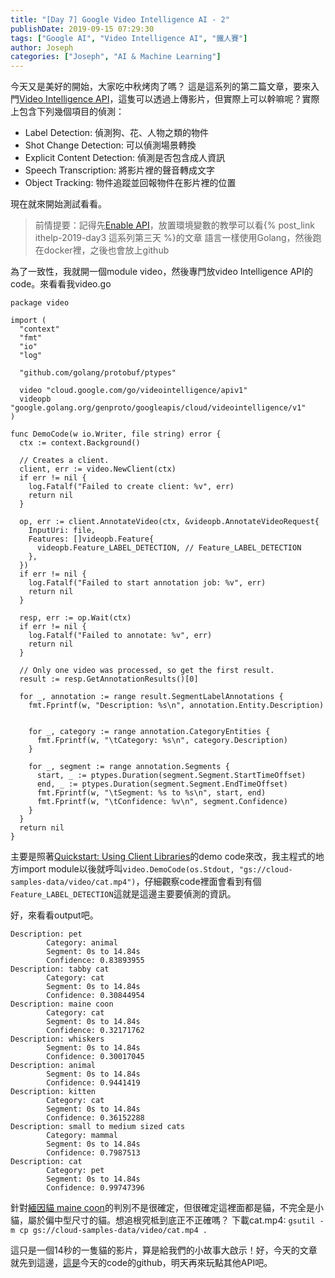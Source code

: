 ```yaml
---
title: "[Day 7] Google Video Intelligence AI - 2"
publishDate: 2019-09-15 07:29:30
tags: ["Google AI", "Video Intelligence AI", "鐵人賽"]
author: Joseph
categories: ["Joseph", "AI & Machine Learning"]
---
```

今天又是美好的開始，大家吃中秋烤肉了嗎？
這是這系列的第二篇文章，要來入門[Video Intelligence API](https://cloud.google.com/video-intelligence/docs/quickstarts?authuser=1)，這隻可以透過上傳影片，但實際上可以幹嘛呢？實際上包含下列幾個項目的偵測：

- Label Detection: 偵測狗、花、人物之類的物件
- Shot Change Detection: 可以偵測場景轉換
- Explicit Content Detection: 偵測是否包含成人資訊
- Speech Transcription: 將影片裡的聲音轉成文字
- Object Tracking: 物件追蹤並回報物件在影片裡的位置
<!-- more -->

現在就來開始測試看看。
> 前情提要：記得先[Enable API](https://console.cloud.google.com/apis/library)，放置環境變數的教學可以看{% post_link ithelp-2019-day3 這系列第三天 %}的文章
> 語言一樣使用Golang，然後跑在docker裡，之後也會放上github

為了一致性，我就開一個module video，然後專門放video Intelligence API的code。來看看我video.go

```golang
package video

import (
  "context"
  "fmt"
  "io"
  "log"

  "github.com/golang/protobuf/ptypes"

  video "cloud.google.com/go/videointelligence/apiv1"
  videopb "google.golang.org/genproto/googleapis/cloud/videointelligence/v1"
)

func DemoCode(w io.Writer, file string) error {
  ctx := context.Background()

  // Creates a client.
  client, err := video.NewClient(ctx)
  if err != nil {
    log.Fatalf("Failed to create client: %v", err)
    return nil
  }

  op, err := client.AnnotateVideo(ctx, &videopb.AnnotateVideoRequest{
    InputUri: file,
    Features: []videopb.Feature{
      videopb.Feature_LABEL_DETECTION, // Feature_LABEL_DETECTION
    },
  })
  if err != nil {
    log.Fatalf("Failed to start annotation job: %v", err)
    return nil
  }

  resp, err := op.Wait(ctx)
  if err != nil {
    log.Fatalf("Failed to annotate: %v", err)
    return nil
  }

  // Only one video was processed, so get the first result.
  result := resp.GetAnnotationResults()[0]

  for _, annotation := range result.SegmentLabelAnnotations {
    fmt.Fprintf(w, "Description: %s\n", annotation.Entity.Description)


    for _, category := range annotation.CategoryEntities {
      fmt.Fprintf(w, "\tCategory: %s\n", category.Description)
    }

    for _, segment := range annotation.Segments {
      start, _ := ptypes.Duration(segment.Segment.StartTimeOffset)
      end, _ := ptypes.Duration(segment.Segment.EndTimeOffset)
      fmt.Fprintf(w, "\tSegment: %s to %s\n", start, end)
      fmt.Fprintf(w, "\tConfidence: %v\n", segment.Confidence)
    }
  }
  return nil
}

```

主要是照著[Quickstart: Using Client Libraries](https://cloud.google.com/video-intelligence/docs/quickstart-client-libraries)的demo code來改，我主程式的地方import module以後就呼叫`video.DemoCode(os.Stdout, "gs://cloud-samples-data/video/cat.mp4")`，仔細觀察code裡面會看到有個`Feature_LABEL_DETECTION`這就是這邊主要要偵測的資訊。

好，來看看output吧。
```
Description: pet
        Category: animal
        Segment: 0s to 14.84s
        Confidence: 0.83893955
Description: tabby cat
        Category: cat
        Segment: 0s to 14.84s
        Confidence: 0.30844954
Description: maine coon
        Category: cat
        Segment: 0s to 14.84s
        Confidence: 0.32171762
Description: whiskers
        Segment: 0s to 14.84s
        Confidence: 0.30017045
Description: animal
        Segment: 0s to 14.84s
        Confidence: 0.9441419
Description: kitten
        Category: cat
        Segment: 0s to 14.84s
        Confidence: 0.36152288
Description: small to medium sized cats
        Category: mammal
        Segment: 0s to 14.84s
        Confidence: 0.7987513
Description: cat
        Category: pet
        Segment: 0s to 14.84s
        Confidence: 0.99747396
```

針對[緬因貓 maine coon](https://zh.wikipedia.org/zh-tw/%E7%B7%AC%E5%9B%A0%E8%B2%93)的判別不是很確定，但很確定這裡面都是貓，不完全是小貓，屬於偏中型尺寸的貓。想追根究柢到底正不正確嗎？
下載cat.mp4: `gsutil -m cp gs://cloud-samples-data/video/cat.mp4 .`

這只是一個14秒的一隻貓的影片，算是給我們的小故事大啟示！好，今天的文章就先到這邊，[這是](https://github.com/josephMG/ithelp-2019/tree/Day-7)今天的code的github，明天再來玩點其他API吧。
